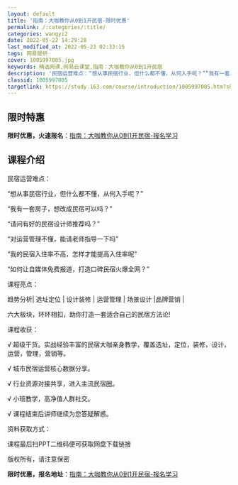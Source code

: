 ```yaml
---
layout: default
title: '指南：大咖教你从0到1开民宿-限时优惠'
permalink: /:categories/:title/
categories: wangyi2
date: 2022-05-22 14:29:28
last_modified_at: 2022-05-23 02:33:15
tags: 网易提供
cover: 1005997005.jpg
keywords: 精选网课,网易云课堂,指南：大咖教你从0到1开民宿
description: '民宿运营难点：“想从事民宿行业，但什么都不懂，从何入手呢？”“我有一套房子，想改成民宿可以吗？”“请问有好的民宿设计师推'
classid: 1005997005
targetlink: https://study.163.com/course/introduction/1005997005.htm?share=1&shareId=1025206652&utm_campaign=share&utm_medium=iphoneShare&utm_source=&utm_u=1025206652
---
```


## 限时特惠

**限时优惠，火速报名**：[指南：大咖教你从0到1开民宿-报名学习](https://study.163.com/course/introduction/1005997005.htm?share=1&shareId=1025206652&utm_campaign=share&utm_medium=iphoneShare&utm_source=&utm_u=1025206652)

## 课程介绍

民宿运营难点：

“想从事民宿行业，但什么都不懂，从何入手呢？”

“我有一套房子，想改成民宿可以吗？”

“请问有好的民宿设计师推荐吗？”

“对运营管理不懂，能请老师指导一下吗”

“我的民宿入住率不高，怎样才能提高入住率呢”

“如何让自媒体免费报道，打造口碑民宿火爆全网？”



课程亮点：

趋势分析| 选址定位 | 设计装修 | 运营管理 | 场景设计 |品牌营销 | 

六大板块，环环相扣，助你打造一套适合自己的民宿方法论!



课程收获：

√ 超级干货。实战经验丰富的民宿大咖亲身教学，覆盖选址，定位，装修，设计，运营，管理，营销等。

√ 城市民宿运营核心数据分享。

√ 行业资源对接共享，进入主流民宿圈。

√ 小班教学，高净值人群社交。

√ 课程结束后讲师继续为您答疑解惑。

资料获取方式：

课程最后扫PPT二维码便可获取网盘下载链接

版权所有，请注意保密

**限时优惠，报名地址**：[指南：大咖教你从0到1开民宿-报名学习](https://study.163.com/course/introduction/1005997005.htm?share=1&shareId=1025206652&utm_campaign=share&utm_medium=iphoneShare&utm_source=&utm_u=1025206652)

